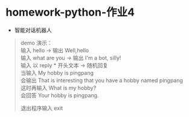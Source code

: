 # homework-python-作业4

* 智能对话机器人

> demo 演示：  
>      输入 hello   ->  输出 Well,hello  
>      输入 what are you  -> 输出 I'm a bot, silly!  
>      输入 以 reply * 开头文本  ->  随机回复  
> 当输入 My hobby is pingpang  
> 会输出 That is interesting that you have a hobby named pingpang  
> 这时再输入 What is my hobby?  
> 会回答 Your hobby is pingpang.  
>
> 退出程序输入 exit  

